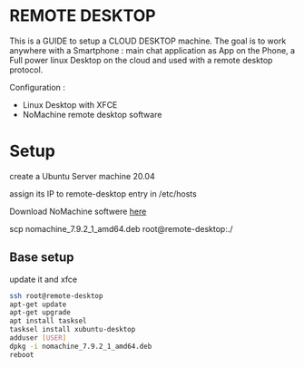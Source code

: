 REMOTE DESKTOP
==============

This is a GUIDE to setup a CLOUD DESKTOP machine.
The goal is to work anywhere with a Smartphone : main chat application as App on the Phone, a Full power linux Desktop on the cloud and used with a remote desktop protocol.

Configuration :

* Linux Desktop with XFCE
* NoMachine remote desktop software 

# Setup

create a Ubuntu Server machine 20.04

assign its IP to remote-desktop entry in /etc/hosts

Download NoMachine softwere [here](https://www.nomachine.com/download)

scp nomachine_7.9.2_1_amd64.deb root@remote-desktop:./


## Base setup

update it and xfce

```bash
ssh root@remote-desktop
apt-get update
apt-get upgrade
apt install tasksel
tasksel install xubuntu-desktop
adduser [USER]
dpkg -i nomachine_7.9.2_1_amd64.deb
reboot
```
